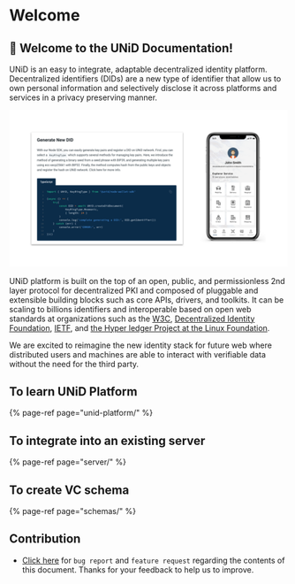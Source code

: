 # Welcome

## 🌟 Welcome to the UNiD Documentation!

UNiD is an easy to integrate, adaptable decentralized identity platform. Decentralized identifiers \(DIDs\) are a new type of identifier that allow us to own personal information and selectively disclose it across platforms and services in a privacy preserving manner.

![](.gitbook/assets/unid-tisasaito-12svg.svg)

UNiD platform is built on the top of an open, public, and permissionless 2nd layer protocol for decentralized PKI and composed of pluggable and extensible building blocks such as core APIs, drivers, and toolkits. It can be scaling to billions identifiers and interoperable based on open web standards at organizations such as the [W3C](https://www.w3.org/), [Decentralized Identity Foundation](https://identity.foundation/), [IETF](https://ietf.org/), and [the Hyper ledger Project at the Linux Foundation](https://www.hyperledger.org/). 

We are excited to reimagine the new identity stack for future web where distributed users and machines are able to interact with verifiable data without the need for the third party. 

## To learn UNiD Platform

{% page-ref page="unid-platform/" %}

## To integrate into an existing server

{% page-ref page="server/" %}

## To create VC schema

{% page-ref page="schemas/" %}

## Contribution

* [Click here](https://github.com/getunid/unid-docs/issues/new/choose) for `bug report` and `feature request` regarding the contents of this document. Thanks for your feedback to help us to improve.

